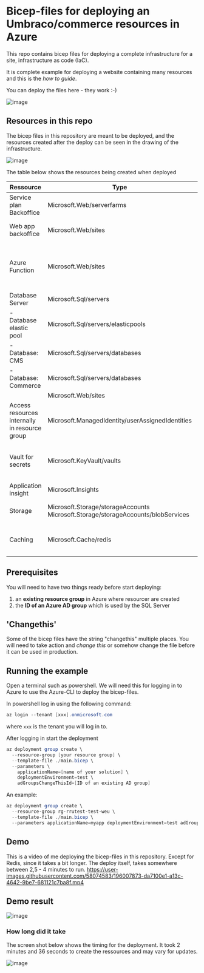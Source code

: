 # Bicep-files for deploying an Umbraco/commerce resources in Azure 
This repo contains bicep files for deploying a complete infrastructure for a site, infrastructure as code (IaC). 

It is complete example for deploying a website containing many resources and this is the _how to guide_. 

You can deploy the files here - they work :-)

![image](https://user-images.githubusercontent.com/58074583/200934509-fd133f01-32ce-4c01-bba4-361e0ec99fde.png)


## Resources in this repo
The bicep files in this repository are meant to be deployed, and the resources created after the deploy can be seen in the drawing of the infrastructure.

![image](https://user-images.githubusercontent.com/58074583/200933185-59e0c03e-8141-4891-9fbc-376c653e381e.png)


The table below shows the resources being created when deployed

| **Ressource**                              | **Type**                                                                            | **Note**                                             |
| ------------------------------------------ | ----------------------------------------------------------------------------------- | ---------------------------------------------------- |
| Service plan Backoffice                    | Microsoft.Web/serverfarms                                                           |                                                      |
| Web app backoffice                         | Microsoft.Web/sites                                                                 | Web app for CMS Editros                              |
| Azure Function                             | Microsoft.Web/sites                                                                 | Gets data from external source and processing  |
| Database Server                            | Microsoft.Sql/servers                                                               |                                                      |
| \- Database elastic pool                   | Microsoft.Sql/servers/elasticpools                                                  |                                                      |
| \- Database: CMS                           | Microsoft.Sql/servers/databases                                                     |                                                      |
| \- Database: Commerce                      | Microsoft.Sql/servers/databases                                                     |                                                      |
|                                            | Microsoft.Web/sites                                                                 |                                                      |
| Access resources internally in resource group | Microsoft.ManagedIdentity/userAssignedIdentities                                    |
| Vault for secrets                          | Microsoft.KeyVault/vaults                                                           | Secrets such as API-keys and password |
| Application insight                        | Microsoft.Insights                                                                  | For logging                                          |
| Storage                                      | Microsoft.Storage/storageAccounts<br>Microsoft.Storage/storageAccounts/blobServices | Blob content in CMS                                |
| Caching                                    | Microsoft.Cache/redis                                                               | For caching of product data                                                     |

## Prerequisites
You will need to have two things ready before start deploying:
1. an **existing resource group** in Azure where resourcer are created
2. the **ID of an Azure AD group** which is used by the SQL Server


## 'Changethis'
Some of the bicep files have the string "changethis" multiple places. You will need to take action and _change this_ or somehow change the file before it can be used in production.

## Running the example
Open a terminal such as powershell. We will need this for logging in to Azure to use the Azure-CLI to deploy the bicep-files.

In powershell log in using the following command:
```powershell
az login --tenant [xxx].onmicrosoft.com
```
where <code>xxx</code> is the tenant you will log in to.

After logging in start the deployment

```PowerShell 
az deployment group create \
  --resource-group [your resource group] \
  --template-file ./main.bicep \
  --parameters \
    applicationName=[name of your solution] \ 
    deploymentEnvironment=test \
    adGroupsChangeThisId=[ID of an existing AD group]
```

An example:
```PowerShell 
az deployment group create \
  --resource-group rg-rrutest-test-weu \
  --template-file ./main.bicep \
  --parameters applicationName=myapp deploymentEnvironment=test adGroupsChangeThisId=8e56e122-...
```

## Demo

This is a video of me deploying the bicep-files in this repository. Except for Redis, since it takes a bit longer.
The deploy itself, takes somewhere between 2,5 - 4 minutes to run.
https://user-images.githubusercontent.com/58074583/196007873-da7100e1-a13c-4642-9be7-681121c7ba8f.mp4

## Demo result

![image](https://user-images.githubusercontent.com/58074583/200167295-a8bd7058-ee54-449c-9a05-6a52ba376b10.png)


### How long did it take
The screen shot below shows the timing for the deployment. It took 2 minutes and 36 seconds to create the ressources and may vary for updates.

![image](https://user-images.githubusercontent.com/58074583/200505406-b70305ec-82b6-4e7b-a079-3e63f395ba3e.png)

